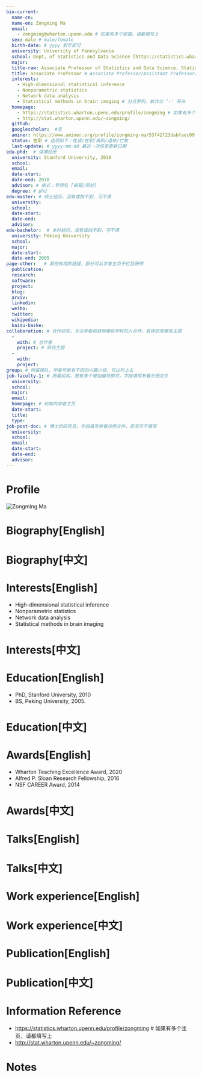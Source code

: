 ```yaml
---
bio-current:
  name-cn: 
  name-en: Zongming Ma
  email: 
    - zongming@wharton.upenn.edu # 如果有多个邮箱，请都填写上
  sex: male # male/female
  birth-date: # yyyy 到年即可
  university: University of Pennsylvania 
  school: Dept, of Statistics and Data Science [https://statistics.wharton.upenn.edu/] # 格式：学院名称[学院官网链接]
  major: 
  title-raw: Associate Professor of Statistics and Data Science, Statistics PhD Coordinator for Admissions# 主页原始字符串
  title: associate Professor # Associate Professor/Assistant Professor/Professor
  interests: 
    - High-dimensional statistical inference
    - Nonparametric statistics
    - Network data analysis
    - Statistical methods in brain imaging # 分点罗列，依次以 ‘-’ 开头
  homepage: 
    - https://statistics.wharton.upenn.edu/profile/zongming # 如果有多个主页，请都填写上
    - http://stat.wharton.upenn.edu/~zongming/
  github: 
  googlescholar:  #无
  aminer: https://www.aminer.org/profile/zongming-ma/53f42f23dabfaec09f12ae47 # 从这里查找 https://www.aminer.org/search/person
  status: 在职 # 选项如下：在读/在职/离职/退休/亡故
  last-update: # yyyy-mm-dd 最近一次信息更新日期
edu-phd:  # 读博经历
  university: Stanford University, 2010
  school: 
  email: 
  date-start: 
  date-end: 2010
  advisor: # 格式：导师名 [邮箱/网址]
  degree: # phd
edu-master: # 硕士经历，没有或找不到，可不填
  university: 
  school: 
  date-start: 
  date-end: 
  advisor:
edu-bachelor:  # 本科经历，没有或找不到，可不填
  university: Peking University
  school: 
  major: 
  date-start: 
  date-end: 2005
page-other:   # 其他有用的链接，部分可从学者主页子栏目获得
  publication: 
  research: 
  software: 
  project: 
  blog: 
  arxiv: 
  linkedin: 
  weibo:
  twitter:
  wikipedia:
  baidu-baike:
collaboration: # 合作研究，关注学者和其他哪些学科的人合作，具体研究哪些主题
  - 
    with: # 合作者
    project: # 研究主题
  - 
    with: 
    project: 
group: # 所属团队，学者可能有不同的兴趣小组，可以列上去
job-faculty-1: # 所属机构，若有多个增加编号即可，字段填写参看示例文件
  university: 
  school: 
  major: 
  email: 
  homepage: # 机构内学者主页
  date-start: 
  title: 
  type: 
job-post-doc: # 博士后研究员，字段填写参看示例文件，若无可不填写
  university: 
  school: 
  email: 
  date-start: 
  date-end: 
  advisor: 
---
```


# Profile

![Zongming Ma](https://faculty.wharton.upenn.edu/wp-content/uploads/2016/11/ZongmingMa.jpg)

# Biography[English]

# Biography[中文]

# Interests[English]
  - High-dimensional statistical inference
  - Nonparametric statistics
  - Network data analysis
  - Statistical methods in brain imaging
# Interests[中文]

# Education[English]
  - PhD, Stanford University, 2010
  - BS, Peking University, 2005.
# Education[中文]

# Awards[English]
  - Wharton Teaching Excellence Award, 2020
  - Alfred P. Sloan Research Fellowship, 2016
  - NSF CAREER Award, 2014
# Awards[中文]

# Talks[English]

# Talks[中文]

# Work experience[English]

# Work experience[中文]

# Publication[English]

# Publication[中文]

# Information Reference
  - https://statistics.wharton.upenn.edu/profile/zongming # 如果有多个主页，请都填写上
  - http://stat.wharton.upenn.edu/~zongming/
# Notes